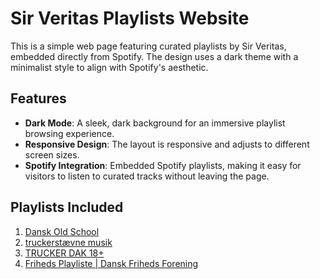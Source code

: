 # Sir Veritas Playlists Website

This is a simple web page featuring curated playlists by Sir Veritas, embedded directly from Spotify. The design uses a dark theme with a minimalist style to align with Spotify's aesthetic.

## Features

- **Dark Mode**: A sleek, dark background for an immersive playlist browsing experience.
- **Responsive Design**: The layout is responsive and adjusts to different screen sizes.
- **Spotify Integration**: Embedded Spotify playlists, making it easy for visitors to listen to curated tracks without leaving the page.

## Playlists Included

1. [Dansk Old School](https://open.spotify.com/playlist/6Sqo1WD88mXqfkUvzmza2d)
2. [truckerstævne musik](https://open.spotify.com/playlist/1qxeaxmmnXOcoS96wdDPvn)
3. [TRUCKER DAK 18+](https://open.spotify.com/playlist/2faWrOBmCh9g7nQnp5iPF6)
4. [Friheds Playliste | Dansk Friheds Forening](https://open.spotify.com/playlist/1HAMLhDjatQEsSm6Jv999c)
